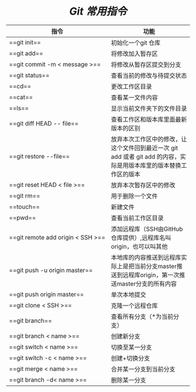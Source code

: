 # <center>*Git 常用指令*
<style>
table td:nth-child(1) {
    white-space: nowrap; 
}
</style>
|指令|功能|
|---|---|
|==git init==| 初始化一个git 仓库
|==git add== |将修改加入暂存区
|==git commit -m < message >==|将修改从暂存区提交到分支
|==git status==|查看当前的修改与待提交状态
|==cd==| 更改工作区目录
|==cat==| 查看某一文件内容
|==ls==|显示当前文件夹下的文件目录
|==git diff HEAD -- file== | 查看工作区和版本库里面最新版本的区别
|==git restore --file==|放弃本次工作区中的修改，让这个文件回到最近一次  git add 或者 git add 的内容，实际是用版本库里的版本替换工作区的版本
|==git reset HEAD < file >==|放弃本次暂存区中的修改
|==git rm==|用于删除一个文件
|==touch==| 新建文件
|==pwd==|查看当前工作区目录
|==git remote add origin < SSH >==|添加远程库（SSH由GitHub仓库提供）,远程库名叫origin，也可以叫其他
|==git push -u origin master==|本地库的内容推送到远程库实际上是把当前分支master推送到远程库origin，第一次推送master分支的所有内容|
|==git push origin master==|单次本地提交
|==git clone < SSH >==|克隆一个远程仓库
|==git branch==|查看所有分支（*为当前分支）
|==git branch < name >==|创建新分支
|==git switch < name >==|切换至某一分支
|==git switch -c < name >==| 创建+切换分支
|==git merge < name >==|合并某一分支到当前分支
|==git branch -d< name >==|删除某一分支